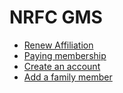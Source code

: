 # NRFC GMS

* [Renew Affiliation](renew-affiliation.md)
* [Paying membership](GMS.md)
* [Create an account](create-an-account.md)
* [Add a family member](add-a-family-member.md)
